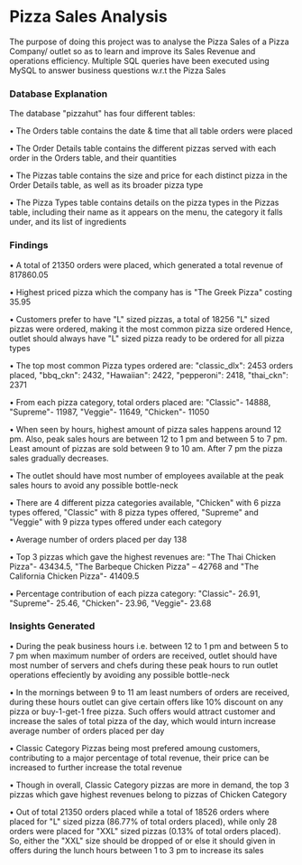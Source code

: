 # Pizza Sales Analysis
The purpose of doing this project was to analyse the Pizza Sales of a Pizza Company/ outlet
so as to learn and improve its Sales Revenue and operations efficiency.
Multiple SQL queries have been executed using MySQL to answer business questions 
w.r.t the Pizza Sales

### Database Explanation
The database "pizzahut" has four different tables:

• The Orders table contains the date & time that all table orders were placed

• The Order Details table contains the different pizzas served with each order in the Orders table, and their quantities

• The Pizzas table contains the size and price for each distinct pizza in the Order Details table, as well as its broader pizza type

• The Pizza Types table contains details on the pizza types in the Pizzas table, including their name as it appears on the menu, the category it falls under, and its list of ingredients

### Findings

•	A total of 21350 orders were placed, which generated a total revenue of 817860.05

•	Highest priced pizza which the company has is "The Greek Pizza" costing 35.95

•	Customers prefer to have "L" sized pizzas, a total of 18256 "L" sized pizzas were ordered, making it the most common pizza size ordered
  Hence, outlet should always have "L" sized pizza ready to be ordered for all pizza types

•	The top most common Pizza types ordered are: "classic_dlx": 2453 orders placed, "bbq_ckn": 2432, "Hawaiian": 2422, "pepperoni": 2418, "thai_ckn": 2371

•	From each pizza category, total orders placed are: "Classic"- 14888, "Supreme"- 11987, "Veggie"- 11649, "Chicken"- 11050

•	When seen by hours, highest amount of pizza sales happens around 12 pm. Also, peak sales hours are between 12 to 1 pm and between 5 to 7 pm. 
  Least amount of pizzas are sold between 9 to 10 am. After 7 pm the pizza sales gradually decreases.

•	The outlet should have most number of employees available at the peak sales hours to avoid any possible bottle-neck

•	There are 4 different pizza categories available, "Chicken" with 6 pizza types offered, "Classic" with 8 pizza types offered, 
  "Supreme" and "Veggie" with 9 pizza types offered under each category

•	Average number of orders placed per day 138

•	Top 3 pizzas which gave the highest revenues are: "The Thai Chicken Pizza"- 43434.5, "The Barbeque Chicken Pizza" – 42768 and 
  "The California Chicken Pizza"- 41409.5

•	Percentage contribution of each pizza category: "Classic"- 26.91, "Supreme"- 25.46, "Chicken"- 23.96, "Veggie"- 23.68

### Insights Generated
•	During the peak business hours i.e. between 12 to 1 pm and between 5 to 7 pm when maximum number of orders are received,
  outlet should have most number of servers and chefs during these peak hours to run outlet operations effeciently by avoiding any possible bottle-neck
  
•	In the mornings between 9 to 11 am least numbers of orders are received, during these hours outlet can give certain offers like 10% discount on any pizza
  or buy-1-get-1 free pizza. Such offers would attract customer and increase the sales of total pizza of the day, 
  which would inturn increase average number of orders placed  per day
  
•	Classic Category Pizzas being most prefered amoung customers, contributing to a major percentage of total revenue, 
  their price can be increased to further increase the total revenue
  
•	Though in overall, Classic Category pizzas are more in demand, the top 3 pizzas which gave highest revenues belong to pizzas of Chicken Category

• Out of total 21350 orders placed while a total of 18526 orders where placed for "L" sized pizza (86.77% of total orders placed), 
  while only 28 orders were placed for "XXL" sized pizzas (0.13% of total orders placed). So, either the "XXL" size should be dropped of 
  or else it should given in offers during the lunch hours between 1 to 3 pm to increase its sales
